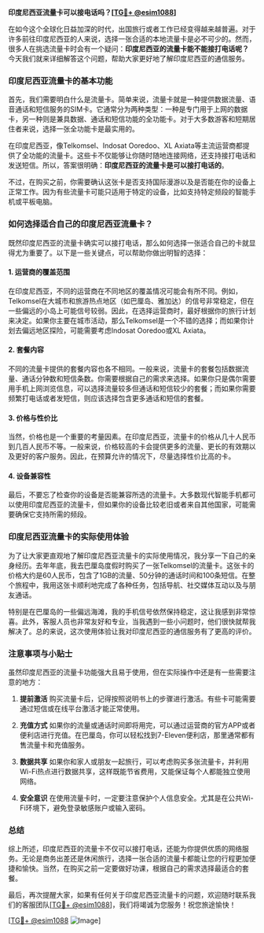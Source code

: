 **印度尼西亚流量卡可以接电话吗？[[TG💪+ @esim1088](https://t.me/s/esim1088)]**

在如今这个全球化日益加深的时代，出国旅行或者工作已经变得越来越普遍。对于许多前往印度尼西亚的人来说，选择一张合适的本地流量卡是必不可少的。然而，很多人在挑选流量卡时会有一个疑问：**印度尼西亚的流量卡能不能接打电话呢？** 今天我们就来详细解答这个问题，帮助大家更好地了解印度尼西亚的通信服务。

### 印度尼西亚流量卡的基本功能

首先，我们需要明白什么是流量卡。简单来说，流量卡就是一种提供数据流量、语音通话和短信服务的SIM卡。它通常分为两种类型：一种是专门用于上网的数据卡，另一种则是兼具数据、通话和短信功能的全功能卡。对于大多数游客和短期居住者来说，选择一张全功能卡是最实用的。

在印度尼西亚，像Telkomsel、Indosat Ooredoo、XL Axiata等主流运营商都提供了全功能的流量卡。这些卡不仅能够让你随时随地连接网络，还支持接打电话和发送短信。所以，答案很明确：**印度尼西亚的流量卡是可以接打电话的**。

不过，在购买之前，你需要确认这张卡是否支持国际漫游以及是否能在你的设备上正常工作。因为有些流量卡可能只适用于特定的设备，比如支持特定频段的智能手机或平板电脑。

### 如何选择适合自己的印度尼西亚流量卡？

既然印度尼西亚的流量卡确实可以接打电话，那么如何选择一张适合自己的卡就显得尤为重要了。以下是一些关键点，可以帮助你做出明智的选择：

#### 1. **运营商的覆盖范围**
   在印度尼西亚，不同的运营商在不同地区的覆盖情况可能会有所不同。例如，Telkomsel在大城市和旅游热点地区（如巴厘岛、雅加达）的信号非常稳定，但在一些偏远的小岛上可能信号较弱。因此，在选择运营商时，最好根据你的旅行计划来决定。如果你主要在城市活动，那么Telkomsel是一个不错的选择；而如果你计划去偏远地区探险，可能需要考虑Indosat Ooredoo或XL Axiata。

#### 2. **套餐内容**
   不同的流量卡提供的套餐内容也各不相同。一般来说，流量卡的套餐包括数据流量、通话分钟数和短信条数。你需要根据自己的需求来选择。如果你只是偶尔需要用手机上网浏览信息，可以选择流量较多但通话和短信较少的套餐；而如果你需要频繁打电话或者发短信，则应该选择包含更多通话和短信的套餐。

#### 3. **价格与性价比**
   当然，价格也是一个重要的考量因素。在印度尼西亚，流量卡的价格从几十人民币到几百人民币不等。一般来说，价格较高的卡会提供更多的流量、更长的有效期以及更好的客户服务。因此，在预算允许的情况下，尽量选择性价比高的卡。

#### 4. **设备兼容性**
   最后，不要忘了检查你的设备是否能兼容所选的流量卡。大多数现代智能手机都可以使用印度尼西亚的流量卡，但如果你的设备比较老旧或者来自其他国家，可能需要确保它支持所需的频段。

### 印度尼西亚流量卡的实际使用体验

为了让大家更直观地了解印度尼西亚流量卡的实际使用情况，我分享一下自己的亲身经历。去年年底，我去巴厘岛度假时购买了一张Telkomsel的流量卡。这张卡的价格大约是60人民币，包含了1GB的流量、50分钟的通话时间和100条短信。在整个旅程中，我用这张卡顺利地完成了各种任务，包括导航、社交媒体互动以及与朋友通话。

特别是在巴厘岛的一些偏远海滩，我的手机信号依然保持稳定，这让我感到非常惊喜。此外，客服人员也非常友好和专业，当我遇到一些小问题时，他们很快就帮我解决了。总的来说，这次使用体验让我对印度尼西亚的通信服务有了更高的评价。

### 注意事项与小贴士

虽然印度尼西亚的流量卡功能强大且易于使用，但在实际操作中还是有一些需要注意的地方：

1. **提前激活**
   购买流量卡后，记得按照说明书上的步骤进行激活。有些卡可能需要通过短信或在线平台激活才能正常使用。

2. **充值方式**
   如果你的流量或通话时间即将用完，可以通过运营商的官方APP或者便利店进行充值。在巴厘岛，你可以轻松找到7-Eleven便利店，那里通常都有售流量卡和充值服务。

3. **数据共享**
   如果你和家人或朋友一起旅行，可以考虑购买多张流量卡，并利用Wi-Fi热点进行数据共享，这样既能节省费用，又能保证每个人都能独立使用网络。

4. **安全意识**
   在使用流量卡时，一定要注意保护个人信息安全。尤其是在公共Wi-Fi环境下，避免登录敏感账户或输入密码。

### 总结

综上所述，印度尼西亚的流量卡不仅可以接打电话，还能为你提供优质的网络服务。无论是商务出差还是休闲旅行，选择一张合适的流量卡都能让您的行程更加便捷和愉快。当然，在购买之前一定要做好功课，根据自己的需求选择最适合的套餐。

最后，再次提醒大家，如果有任何关于印度尼西亚流量卡的问题，欢迎随时联系我们的客服团队[[TG💪+ @esim1088](https://t.me/s/esim1088)]，我们将竭诚为您服务！祝您旅途愉快！

[[TG💪+ @esim1088](https://t.me/s/esim1088) ![Image](https://i.postimg.cc/4NQfJmqS/Snipaste-2025-05-13-00-14-12.png)]